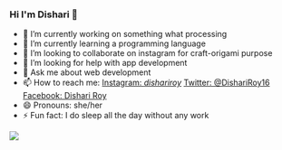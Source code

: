 ### Hi I'm Dishari 👋


- 🔭 I’m currently working on something what processing
- 🌱 I’m currently learning a programming language
- 👯 I’m looking to collaborate on instagram for craft-origami purpose
- 🤔 I’m looking for help with app development
- 💬 Ask me about web development
- 📫 How to reach me: [Instagram: _dishariroy_](https://www.instagram.com/_dishariroy_/)
[Twitter: @DishariRoy16](https://twitter.com/DishariRoy16)
 [Facebook: Dishari Roy](https://www.facebook.com/dishari.roy.2000)
- 😄 Pronouns: she/her
- ⚡ Fun fact: I do sleep all the day without any work
<img src="https://github-readme-stats.vercel.app/api?username=dishariroy&&show_icons=true&title_color=ffffff&icon_color=bb2acf&text_color=daf7dc&bg_color=ffba2c">
